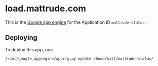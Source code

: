 # load.mattrude.com

This is the [Google app engine](https://appengine.google.com) for the Application ID `mattrude-status`.

## Deploying

To deploy this app, run:

    /root/google_appengine/appcfg.py update /home/matt/mattrude-status/
